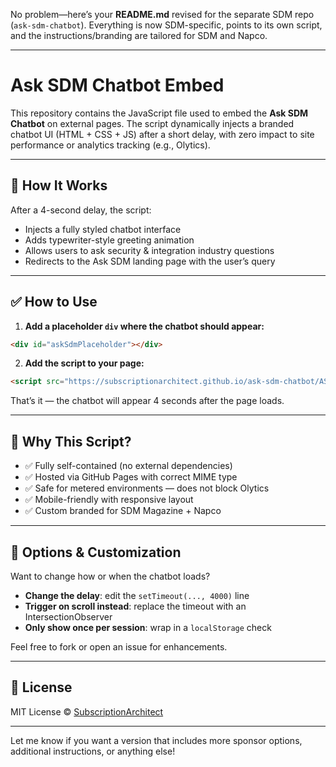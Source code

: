 No problem—here’s your **README.md** revised for the separate SDM repo (`ask-sdm-chatbot`).
Everything is now SDM-specific, points to its own script, and the instructions/branding are tailored for SDM and Napco.

---

# Ask SDM Chatbot Embed

This repository contains the JavaScript file used to embed the **Ask SDM Chatbot** on external pages. The script dynamically injects a branded chatbot UI (HTML + CSS + JS) after a short delay, with zero impact to site performance or analytics tracking (e.g., Olytics).

---

## 🚀 How It Works

After a 4-second delay, the script:

* Injects a fully styled chatbot interface
* Adds typewriter-style greeting animation
* Allows users to ask security & integration industry questions
* Redirects to the Ask SDM landing page with the user’s query

---

## ✅ How to Use

1. **Add a placeholder `div` where the chatbot should appear:**

```html
<div id="askSdmPlaceholder"></div>
```

2. **Add the script to your page:**

```html
<script src="https://subscriptionarchitect.github.io/ask-sdm-chatbot/ASK-SDM-CB-SCRIPT.JS" defer></script>
```

That’s it — the chatbot will appear 4 seconds after the page loads.

---

## 🧠 Why This Script?

* ✅ Fully self-contained (no external dependencies)
* ✅ Hosted via GitHub Pages with correct MIME type
* ✅ Safe for metered environments — does not block Olytics
* ✅ Mobile-friendly with responsive layout
* ✅ Custom branded for SDM Magazine + Napco

---

## 🔧 Options & Customization

Want to change how or when the chatbot loads?

* **Change the delay**: edit the `setTimeout(..., 4000)` line
* **Trigger on scroll instead**: replace the timeout with an IntersectionObserver
* **Only show once per session**: wrap in a `localStorage` check

Feel free to fork or open an issue for enhancements.

---

## 📄 License

MIT License © [SubscriptionArchitect](https://github.com/SubscriptionArchitect)

---

Let me know if you want a version that includes more sponsor options, additional instructions, or anything else!
